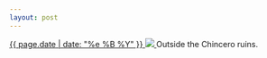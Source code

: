 ```yaml
---
layout: post
---
```


<p>
  <a href="/178">
    <time>{{ page.date | date: "%e %B %Y" }}</time>
    <img src="https://s3.amazonaws.com/life.aaronjgreenberg.com/178.jpg">
  </a>
  Outside the Chincero ruins.
</p>
